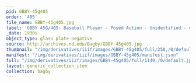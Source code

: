```yaml
---
pid: GBBY-45g405
order: '405'
file_name: GBBY-45g405.jpg
label: 'GBBY 45G/405: Baseball Player - Posed Action - Unidentified - c1930s'
_date: 1930s
object_type: glass plate negative
source: http://archives.nd.edu/Bagby/GBBY-45g405.jpg
thumbnail: "/img/derivatives/iiif/images/GBBY-45g405/full/250,/0/default.jpg"
manifest: "/img/derivatives/iiif/images/GBBY-45g405/manifest.json"
full: "/img/derivatives/iiif/images/GBBY-45g405/full/1140,/0/default.jpg"
layout: generic_collection_item
collection: bagby
---
```

